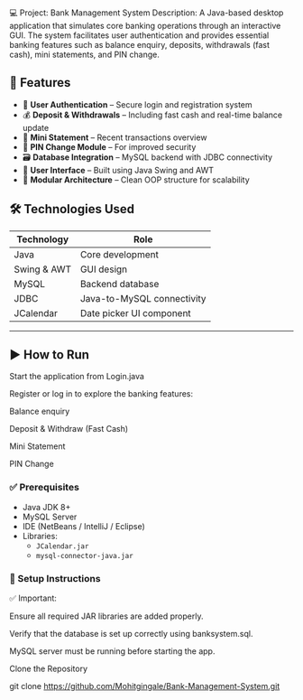 💻 Project: Bank Management System
Description:
A Java-based desktop application that simulates core banking operations through an interactive GUI. The system facilitates user authentication and provides essential banking features such as balance enquiry, deposits, withdrawals (fast cash), mini statements, and PIN change.

## 🚀 Features

- 🔐 **User Authentication** – Secure login and registration system  
- 💰 **Deposit & Withdrawals** – Including fast cash and real-time balance update  
- 🧾 **Mini Statement** – Recent transactions overview  
- 🔁 **PIN Change Module** – For improved security  
- 🗃️ **Database Integration** – MySQL backend with JDBC connectivity  
- 🎨 **User Interface** – Built using Java Swing and AWT  
- 🧱 **Modular Architecture** – Clean OOP structure for scalability


## 🛠️ Technologies Used

| Technology     | Role                                 |
|----------------|--------------------------------------|
| Java           | Core development                     |
| Swing & AWT    | GUI design                           |
| MySQL          | Backend database                     |
| JDBC           | Java-to-MySQL connectivity           |
| JCalendar      | Date picker UI component             |

---

## ▶️ How to Run
Start the application from Login.java

Register or log in to explore the banking features:

Balance enquiry

Deposit & Withdraw (Fast Cash)

Mini Statement

PIN Change

### ✅ Prerequisites

- Java JDK 8+
- MySQL Server
- IDE (NetBeans / IntelliJ / Eclipse)
- Libraries:
  - `JCalendar.jar`
  - `mysql-connector-java.jar`

### 📁 Setup Instructions

✅ Important:

Ensure all required JAR libraries are added properly.

Verify that the database is set up correctly using banksystem.sql.

MySQL server must be running before starting the app. 




Clone the Repository

   git clone https://github.com/Mohitgingale/Bank-Management-System.git
